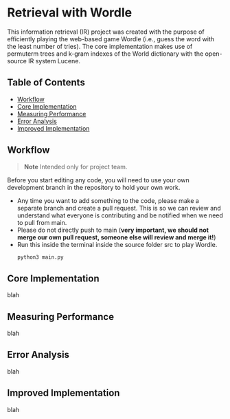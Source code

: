 # Retrieval with Wordle

This information retrieval (IR) project was created with the purpose of efficiently playing the web-based game Wordle (i.e., guess the word with the least number of tries). The core implementation makes use of permuterm trees and k-gram indexes of the World dictionary with the open-source IR system Lucene.

## Table of Contents
- [Workflow](#workflow)
- [Core Implementation](#core-implementation)
- [Measuring Performance](#measuring-performance)
- [Error Analysis](#error-analysis)
- [Improved Implementation](#improved-implementation)


## Workflow
> **Note** Intended only for project team.

Before you start editing any code, you will need to use your own development branch in the repository to hold your own work.
- Any time you want to add something to the code, please make a separate branch and create a pull request. This is so we can review and understand what everyone is contributing and be notified when we need to pull from main.
- Please do not directly push to main (**very important, we should not merge our own pull request, someone else will review and merge it!**)
- Run this inside the terminal inside the source folder src to play Wordle. 
  ```bash
  python3 main.py
  ```

## Core Implementation 

blah

## Measuring Performance

blah

## Error Analysis

blah

## Improved Implementation

blah
